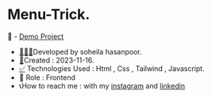 # Menu-Trick.
📌 - [Demo Project](https://soheilahpb.github.io/Menu-Trick/)
- <a href="https://fa.piliapp.com/emoji/list/?skin=1f3fb" class="active">👩🏻‍💻</a>Developed by soheila hasanpoor.
- <a href="https://fa.piliapp.com/emoji/list/?skin=1f3fb" class="active">📅</a>Created : 2023-11-16.
- <a title="Symbols" href="https://fa.piliapp.com/emoji/list/?skin=1f3fb#symbols">✅</a> Technologies Used : Html , Css , Tailwind , Javascript.
- 🔘 Role : Frontend
- 📞How to reach me : with my 
[instagram](https://www.instagram.com/soheila_hasanpoor_web) and 
[linkedin](https://www.linkedin.com/in/soheila-hasanpoor-8b2903273/)
